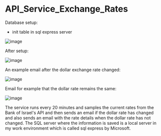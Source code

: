 # API_Service_Exchange_Rates

Database setup:
- init table in sql express server

![image](https://user-images.githubusercontent.com/109544498/224575752-ad41ee79-9e36-4f53-9a2c-90495480e606.png)

    
After setup:

![image](https://user-images.githubusercontent.com/109544498/224575580-ee224dfe-84cd-4d01-b58e-55abd8894ae0.png)

An example email after the dollar exchange rate changed:

![image](https://user-images.githubusercontent.com/109544498/224575612-84521720-ef8b-44c2-89b1-a3a9eb5758e4.png)

Email for example that the dollar rate remains the same:

![image](https://user-images.githubusercontent.com/109544498/224575646-646fccbc-bec7-429f-98b3-7e0af18908b6.png)

The service runs every 20 minutes and samples the current rates from the Bank of Israel's API and then sends an email if the dollar rate has changed and also sends an email with the rate details when the dollar rate has not changed.
The SQL server where the information is saved is a local server in my work environment which is called sql express by Microsoft.
